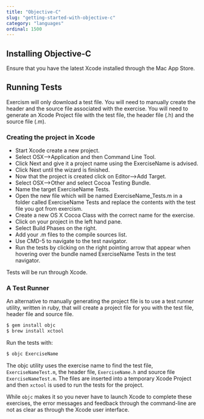 ```yaml
---
title: "Objective-C"
slug: "getting-started-with-objective-c"
category: "languages"
ordinal: 1500
---
```


## Installing Objective-C

Ensure that you have the latest Xcode installed through the Mac App Store.

## Running Tests

Exercism will only download a test file. You will need to manually create the header and the source file associated with the exercise. You will need to generate an Xcode Project file with the test file, the header file (.h) and the source file (.m).

### Creating the project in Xcode

* Start Xcode create a new project.
* Select OSX-->Application and then Command Line Tool.
* Click Next and give it a project name using the ExerciseName is advised.
* Click Next until the wizard is finished.
* Now that the project is created click on Editor-->Add Target.
* Select OSX-->Other and select Cocoa Testing Bundle.
* Name the target ExerciseName Tests.
* Open the new file which will be named ExerciseName_Tests.m in a folder called ExerciseName Tests and replace the contents with the test file you got from exercism.
* Create a new OS X Cocoa Class with the correct name for the exercise.
* Click on your project in the left hand pane.
* Select Build Phases on the right.
* Add your .m files to the compile sources list.
* Use CMD-5 to navigate to the test navigator.
* Run the tests by clicking on the right pointing arrow that appear when hovering over the bundle named ExerciseName Tests in the test navigator.

Tests will be run through Xcode.

### A Test Runner

An alternative to manually generating the project file is to use a test runner utility, written in ruby, that will create a project file for you with the test file, header file and source file.

```bash
$ gem install objc
$ brew install xctool
```

Run the tests with:

```bash
$ objc ExerciseName
```

The objc utility uses the exercise name to find the test file, `ExerciseNameTest.m`, the header file, `ExerciseName.h` and source file `ExerciseNameTest.m`. The files are inserted into a temporary Xcode Project and then `xctool` is used to run the tests for the project.

While `objc` makes it so you never have to launch Xcode to complete these exercises, the error messages and feedback through the command-line are not as clear as through the Xcode user interface.
